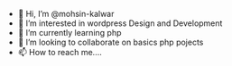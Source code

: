 - 👋 Hi, I’m @mohsin-kalwar
- 👀 I’m interested in wordpress Design and Development
- 🌱 I’m currently learning php
- 💞️ I’m looking to collaborate on basics php pojects
- 📫 How to reach me....

<!---
mohsin-kalwar/mohsin-kalwar is a ✨ special ✨ repository because its `README.md` (this file) appears on your GitHub profile.
You can click the Preview link to take a look at your changes.
--->
